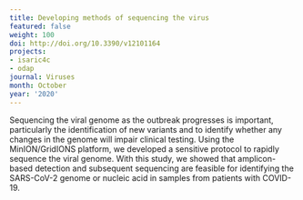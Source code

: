 ```yaml
---
title: Developing methods of sequencing the virus
featured: false
weight: 100
doi: http://doi.org/10.3390/v12101164
projects:
- isaric4c
- odap
journal: Viruses
month: October
year: '2020'
---
```




Sequencing the viral genome as the outbreak progresses is important,
particularly the identification of new variants and to identify whether
any changes in the genome will impair clinical testing. Using the
MinION/GridIONS platform, we developed a sensitive protocol to rapidly
sequence the viral genome. With this study, we showed that
amplicon-based detection and subsequent sequencing are feasible for
identifying the SARS-CoV-2 genome or nucleic acid in samples from
patients with COVID-19.
